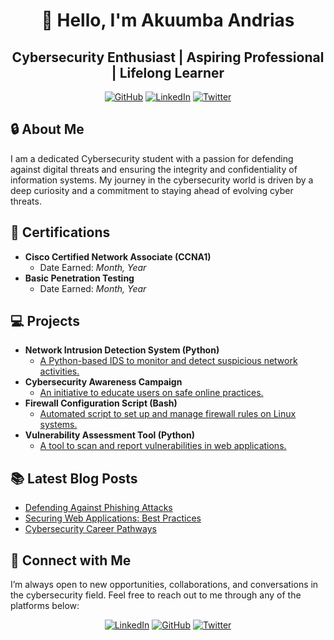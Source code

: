 <h1 align="center">👋 Hello, I'm <b>Akuumba Andrias</b></h1>
<h2 align="center">Cybersecurity Enthusiast | Aspiring Professional | Lifelong Learner</h2>

<p align="center">
  <a href="https://github.com/your-github-profile"><img src="https://img.shields.io/github/followers/your-github-profile?label=GitHub&style=social" alt="GitHub"></a>
  <a href="https://www.linkedin.com/in/your-linkedin-profile/"><img src="https://img.shields.io/badge/LinkedIn-0077B5?style=for-the-badge&logo=linkedin&logoColor=white" alt="LinkedIn"></a>
  <a href="https://twitter.com/your-twitter-profile"><img src="https://img.shields.io/twitter/follow/your-twitter-handle?label=Twitter&style=social" alt="Twitter"></a>
</p>

<h2>🔒 About Me</h2>
<p>
I am a dedicated Cybersecurity student with a passion for defending against digital threats and ensuring the integrity and confidentiality of information systems. My journey in the cybersecurity world is driven by a deep curiosity and a commitment to staying ahead of evolving cyber threats.
</p>

<h2>📜 Certifications</h2>
<ul>
  <li><b>Cisco Certified Network Associate (CCNA1)</b> 
    <ul>
      <li>Date Earned: <i>Month, Year</i></li>
    </ul>
  </li>
  <li><b>Basic Penetration Testing</b> 
    <ul>
      <li>Date Earned: <i>Month, Year</i></li>
    </ul>
  </li>
  <!-- Add more certifications as needed -->
</ul>

<h2>💻 Projects</h2>
<ul>
  <li><b>Network Intrusion Detection System (Python)</b>
    <ul>
      <li><a href="https://github.com/your-github-profile/Network-Intrusion-Detection">A Python-based IDS to monitor and detect suspicious network activities.</a></li>
    </ul>
  </li>
  <li><b>Cybersecurity Awareness Campaign</b>
    <ul>
      <li><a href="https://github.com/your-github-profile/Cybersecurity-Awareness">An initiative to educate users on safe online practices.</a></li>
    </ul>
  </li>
  <li><b>Firewall Configuration Script (Bash)</b>
    <ul>
      <li><a href="https://github.com/your-github-profile/Firewall-Config-Script">Automated script to set up and manage firewall rules on Linux systems.</a></li>
    </ul>
  </li>
  <li><b>Vulnerability Assessment Tool (Python)</b>
    <ul>
      <li><a href="https://github.com/your-github-profile/Vulnerability-Assessment-Tool">A tool to scan and report vulnerabilities in web applications.</a></li>
    </ul>
  </li>
</ul>

<h2>📚 Latest Blog Posts</h2>
<ul>
  <li><a href="https://your-blog.com/defending-against-phishing-attacks">Defending Against Phishing Attacks</a></li>
  <li><a href="https://your-blog.com/securing-web-applications-best-practices">Securing Web Applications: Best Practices</a></li>
  <li><a href="https://your-blog.com/cybersecurity-career-pathways">Cybersecurity Career Pathways</a></li>
</ul>

<h2>🤝 Connect with Me</h2>
<p>
I’m always open to new opportunities, collaborations, and conversations in the cybersecurity field. Feel free to reach out to me through any of the platforms below:
</p>
<p align="center">
  <a href="https://www.linkedin.com/in/your-linkedin-profile/"><img src="https://img.shields.io/badge/LinkedIn-0077B5?style=for-the-badge&logo=linkedin&logoColor=white" alt="LinkedIn"></a>
  <a href="https://github.com/your-github-profile"><img src="https://img.shields.io/badge/GitHub-100000?style=for-the-badge&logo=github&logoColor=white" alt="GitHub"></a>
  <a href="https://twitter.com/your-twitter-handle"><img src="https://img.shields.io/badge/Twitter-1DA1F2?style=for-the-badge&logo=twitter&logoColor=white" alt="Twitter"></a>
</p>

<!--
**AkuumbaAndrias/AkuumbaAndrias** is a ✨ special ✨ repository because its `README.md` (this file) appears on your GitHub profile.

Here are some ideas to get you started:

- 🌱 I’m currently learning ...
- 🔭 I’m currently working on ...
- 👯 I’m looking to collaborate on ...
- 💬 Ask me about ...
- 📫 How to reach me: ...
-->
